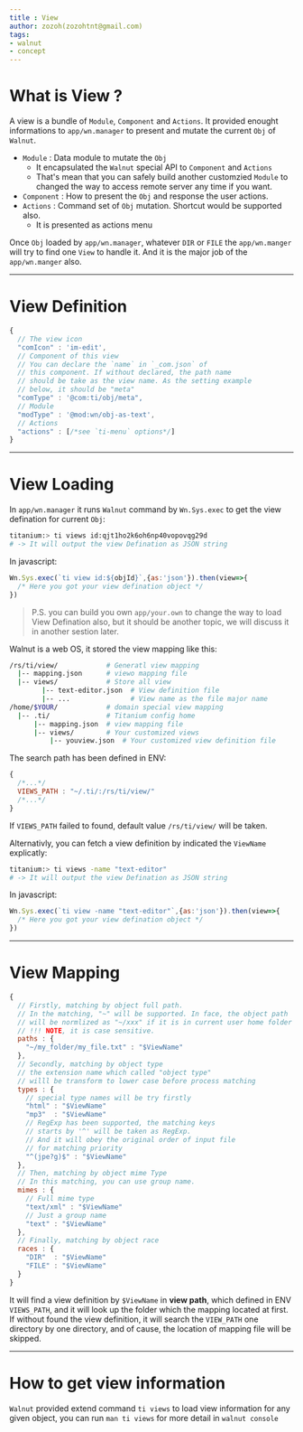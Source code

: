 ```yaml
---
title : View
author: zozoh(zozohtnt@gmail.com)
tags:
- walnut
- concept
---
```


# What is View ?

A view is a bundle of `Module`, `Component` and `Actions`.
It provided enought informations to `app/wn.manager` to present and
mutate the current `Obj` of `Walnut`.

- `Module` : Data module to mutate the `Obj`
  - It encapsulated the `Walnut` special API to `Component` and `Actions`
  - That's mean that you can safely build another customzied `Module` to changed the way to access remote server any time if you want.
- `Component` : How to present the `Obj` and response the user actions.
- `Actions` : Command set of `Obj` mutation. Shortcut would be supported also.
  - It is presented as actions menu

Once `Obj` loaded by `app/wn.manager`, whatever `DIR` or `FILE` the `app/wn.manger` will try to find one `View` to handle it. And it is the major job of the `app/wn.manger` also.

-------------------------------------------------
# View Definition

```js
{
  // The view icon
  "comIcon" : 'im-edit',
  // Component of this view
  // You can declare the `name` in `_com.json` of 
  // this component. If without declared, the path name
  // should be take as the view name. As the setting example
  // below, it should be "meta"
  "comType" : '@com:ti/obj/meta",
  // Module
  "modType" : '@mod:wn/obj-as-text',
  // Actions
  "actions" : [/*see `ti-menu` options*/]
}
```

-------------------------------------------------
# View Loading

In `app/wn.manager` it runs `Walnut` command by `Wn.Sys.exec` to
get the view defination for current `Obj`: 

```bash
titanium:> ti views id:qjt1ho2k6oh6np40vopovqg29d
# -> It will output the view Defination as JSON string
```

In javascript:

```js
Wn.Sys.exec(`ti view id:${objId}`,{as:'json'}).then(view=>{
  /* Here you got your view defination object */
})
```

> P.S.  you can  build you own `app/your.own` to change the way to load View Defination also, but it should be another topic, we will discuss it in another sestion later.

Walnut is a web OS, it stored the view mapping like this:

```bash
/rs/ti/view/            # Generatl view mapping
  |-- mapping.json      # viewo mapping file
  |-- views/            # Store all view
  		|-- text-editor.json  # View definition file
  		|-- ...               # View name as the file major name
/home/$YOUR/            # domain special view mapping
  |-- .ti/              # Titanium config home
      |-- mapping.json  # view mapping file
      |-- views/        # Your customized views
      	  |-- youview.json  # Your customized view definition file
```

The search path has been defined in ENV:

```js
{
  /*...*/
  VIEWS_PATH : "~/.ti/:/rs/ti/view/"
  /*...*/
}
```

If `VIEWS_PATH` failed to found, default value `/rs/ti/view/` will be taken.

Alternativly, you can fetch a view definition by indicated the `ViewName` explicatly:

```bash
titanium:> ti views -name "text-editor"
# -> It will output the view Defination as JSON string
```

In javascript:

```js
Wn.Sys.exec(`ti view -name "text-editor"`,{as:'json'}).then(view=>{
  /* Here you got your view defination object */
})
```

-------------------------------------------------
# View Mapping

```js
{
  // Firstly, matching by object full path.
  // In the matching, "~" will be supported. In face, the object path
  // will be normlized as "~/xxx" if it is in current user home folder
  // !!! NOTE, it is case sensitive.
  paths : {
    "~/my_folder/my_file.txt" : "$ViewName"
  },
  // Secondly, matching by object type
  // the extension name which called "object type"
  // willl be transform to lower case before process matching
  types : {
    // special type names will be try firstly
    "html" : "$ViewName"
    "mp3"  : "$ViewName"
    // RegExp has been supported, the matching keys
    // starts by '^' will be taken as RegExp.
    // And it will obey the original order of input file 
    // for matching priority
    "^(jpe?g)$" : "$ViewName"
  },
  // Then, matching by object mime Type
  // In this matching, you can use group name.
  mimes : {
    // Full mime type
    "text/xml" : "$ViewName"
    // Just a group name
    "text" : "$ViewName"
  },
  // Finally, matching by object race
  races : {
    "DIR"  : "$ViewName"
    "FILE" : "$ViewName"
  }
}
```
It will find a view definition by `$ViewName` in **view path**, which defined in ENV `VIEWS_PATH`, and it will look up the folder which the mapping located at first. If without found the view definition, it will search the `VIEW_PATH` one directory by one directory, and of cause, the location of mapping file will be skipped.

-------------------------------------------------
# How to get view information

`Walnut` provided extend command `ti views` to load view information for any given object, you can run `man ti views` for more detail in `walnut console`